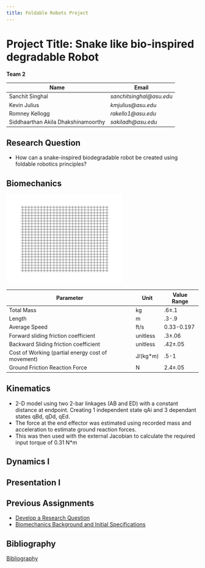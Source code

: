 ```yaml
---
title: Foldable Robots Project
---
```


# Project Title: Snake like bio-inspired degradable Robot

**Team 2**

|    Name                                 |    Email    |
| -----------                             | ----------- |
| Sanchit Singhal                         | _sanchitsinghal@asu.edu_      |
| Kevin Julius                     |_kmjulius@asu.edu_ |
| Romney Kellogg                  |_rakello1@asu.edu_ |
| Siddhaarthan Akila Dhakshinamoorthy     | _sakiladh@asu.edu_  |



## Research Question

* How can a snake-inspired biodegradable robot be created using foldable robotics principles?


## Biomechanics

![image caption](/Onde_compression_impulsion_1d_30_petit.gif)



|  Parameter   |   Unit   | Value Range |
| -----------  | ---------| ------------|
|Total Mass    | kg         | .6±.1            |
|Length          |m          | .3-.9            |
|Average Speed              |ft/s|  0.33-0.197           |
| Forward sliding friction coefficient             | unitless         | .3±.06       |
| Backward Sliding friction coefficient            |unitless          |  .42±.05      |
|  Cost of Working (partial energy cost of movement)            |    J/(kg*m)   |  .5-1           |
|Ground Friction Reaction Force|N | 2.4±.05|

## Kinematics

* 2-D model using two 2-bar linkages (AB and ED) with a constant distance at endpoint. Creating 1 independent state qAi and 3 dependant states qBd, qDd, qEd.
* The force at the end effector was estimated using recorded mass and acceleration to estimate ground reaction forces.
* This was then used with the external Jacobian to calculate the required input torque of 0.31 N*m



## Dynamics I

## Presentation I

## Previous Assignments

* [Develop a Research Question](https://docs.google.com/document/d/e/2PACX-1vSvr0n6AAtXMiBDpmCcCy6OM6qAWue8eGvRlnsKKsEwtprj_xDe92PTkrktGqrf_iHYFvryi73ai7G_/pub)
* [Biomechanics Background and Initial Specifications](https://docs.google.com/document/d/e/2PACX-1vRhKLkh7DTk03cDLr3Kia3QQ_Kr8tN0NAaVGb1xMGU1-ZQ-O2FmmTLIB0pFt905vAHSfilRCoa1Jt5o/pub)



## Bibliography
[Bibliography](/Bibliography.md)
